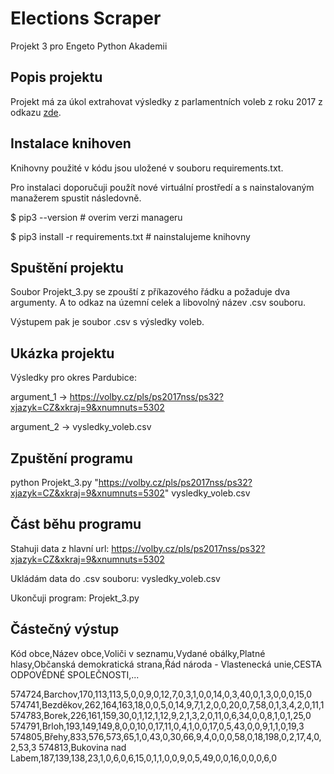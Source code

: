 **<h1>Elections Scraper</h1>**

Projekt 3 pro Engeto Python Akademii


<h2>Popis projektu</h2>

Projekt má za úkol extrahovat výsledky z parlamentních voleb z roku 2017 z odkazu [zde](https://volby.cz/pls/ps2017nss/ps3?xjazyk=CZ).


<h2>Instalace knihoven</h2>

Knihovny použité v kódu jsou uložené v souboru requirements.txt.

Pro instalaci doporučuji použít nové virtuální prostředí a s nainstalovaným manažerem spustit následovně.

$ pip3 --version			# overim verzi manageru

$ pip3 install -r requirements.txt	# nainstalujeme knihovny


<h2>Spuštění projektu</h2>

Soubor Projekt_3.py se zpouští z příkazového řádku a požaduje dva argumenty. A to odkaz na územní celek a libovolný název .csv souboru.


Výstupem pak je soubor .csv s výsledky voleb.


<h2>Ukázka projektu</h2>

Výsledky pro okres Pardubice:

argument_1 -> https://volby.cz/pls/ps2017nss/ps32?xjazyk=CZ&xkraj=9&xnumnuts=5302

argument_2 -> vysledky_voleb.csv


<h2>Zpuštění programu</h2>

python Projekt_3.py "https://volby.cz/pls/ps2017nss/ps32?xjazyk=CZ&xkraj=9&xnumnuts=5302" vysledky_voleb.csv


<h2>Část běhu programu</h2>

Stahuji data z hlavní url: https://volby.cz/pls/ps2017nss/ps32?xjazyk=CZ&xkraj=9&xnumnuts=5302  

Ukládám data do .csv souboru: vysledky_voleb.csv

Ukončuji program: Projekt_3.py


<h2>Částečný výstup</h2>
Kód obce,Název obce,Voliči v seznamu,Vydané obálky,Platné hlasy,Občanská demokratická strana,Řád národa - Vlastenecká unie,CESTA ODPOVĚDNÉ SPOLEČNOSTI,...

574724,Barchov,170,113,113,5,0,0,9,0,12,7,0,3,1,0,0,14,0,3,40,0,1,3,0,0,0,15,0
574741,Bezděkov,262,164,163,18,0,0,5,0,14,9,7,1,2,0,0,20,0,7,58,0,1,3,4,2,0,11,1
574783,Borek,226,161,159,30,0,1,12,1,12,9,2,1,3,2,0,11,0,6,34,0,0,8,1,0,1,25,0
574791,Brloh,193,149,149,8,0,0,10,0,17,11,0,4,1,0,0,17,0,5,43,0,0,9,1,1,0,19,3
574805,Břehy,833,576,573,65,1,0,43,0,30,66,9,4,0,0,0,58,0,18,198,0,2,17,4,0,2,53,3
574813,Bukovina nad Labem,187,139,138,23,1,0,6,0,6,15,0,1,1,0,0,9,0,5,49,0,0,16,0,0,0,6,0
